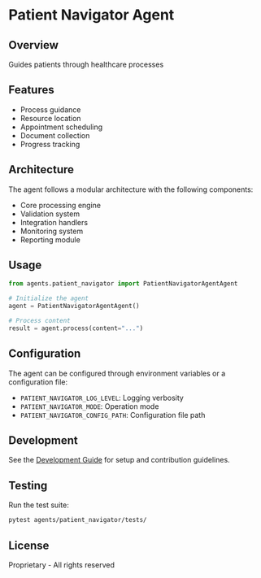 # Patient Navigator Agent

## Overview
Guides patients through healthcare processes

## Features
- Process guidance
- Resource location
- Appointment scheduling
- Document collection
- Progress tracking

## Architecture
The agent follows a modular architecture with the following components:
- Core processing engine
- Validation system
- Integration handlers
- Monitoring system
- Reporting module

## Usage
```python
from agents.patient_navigator import PatientNavigatorAgentAgent

# Initialize the agent
agent = PatientNavigatorAgentAgent()

# Process content
result = agent.process(content="...")
```

## Configuration
The agent can be configured through environment variables or a configuration file:
- `PATIENT_NAVIGATOR_LOG_LEVEL`: Logging verbosity
- `PATIENT_NAVIGATOR_MODE`: Operation mode
- `PATIENT_NAVIGATOR_CONFIG_PATH`: Configuration file path

## Development
See the [Development Guide](docs/development.md) for setup and contribution guidelines.

## Testing
Run the test suite:
```bash
pytest agents/patient_navigator/tests/
```

## License
Proprietary - All rights reserved
